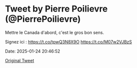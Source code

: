 # Tweet by Pierre Poilievre (@PierrePoilievre)

Mettre le Canada d'abord, c'est le gros bon sens.

Signez ici : https://t.co/tpwQ3N8X9O https://t.co/M07w2VJBzS

Date: 2025-01-24 20:46:52

[Original Tweet](https://x.com/PierrePoilievre/status/1882892851811663961)
